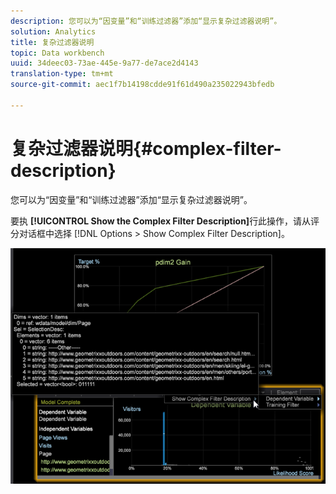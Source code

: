 ```yaml
---
description: 您可以为“因变量”和“训练过滤器”添加“显示复杂过滤器说明”。
solution: Analytics
title: 复杂过滤器说明
topic: Data workbench
uuid: 34deec03-73ae-445e-9a77-de7ace2d4143
translation-type: tm+mt
source-git-commit: aec1f7b14198cdde91f61d490a235022943bfedb

---
```



# 复杂过滤器说明{#complex-filter-description}

您可以为“因变量”和“训练过滤器”添加“显示复杂过滤器说明”。

要执 **[!UICONTROL Show the Complex Filter Description]**&#x200B;行此操作，请从评分对话框中选择 [!DNL Options > Show Complex Filter Description]。

![](assets/propensity_Show_complex.png)


